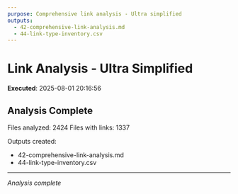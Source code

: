 ```yaml
---
purpose: Comprehensive link analysis - Ultra simplified
outputs:
  - 42-comprehensive-link-analysis.md
  - 44-link-type-inventory.csv
---
```


# Link Analysis - Ultra Simplified

**Executed**: 2025-08-01 20:16:56

## Analysis Complete

Files analyzed: 2424
Files with links: 1337

Outputs created:
- 42-comprehensive-link-analysis.md
- 44-link-type-inventory.csv


---

*Analysis complete*